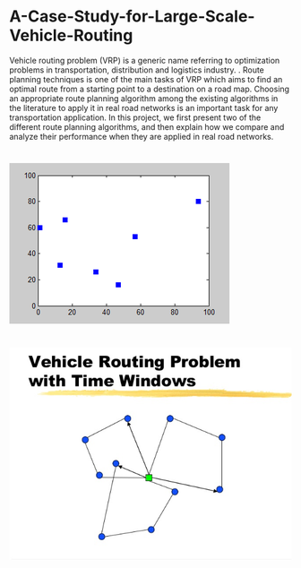 # A-Case-Study-for-Large-Scale-Vehicle-Routing
Vehicle routing problem (VRP) is a generic name referring to optimization problems in transportation, distribution and logistics industry. . Route planning techniques is one of the main tasks of VRP which aims to find an optimal route from a starting point to a destination on a road map. Choosing an appropriate route planning algorithm among the existing algorithms in the literature to apply it in real road networks is an important task for any transportation application. In this project, we first present two of the different route planning algorithms, and then explain how we compare and analyze their performance when they are applied in real road networks.

#
![alt-text](TSP-VRP.gif)

#
![alt-text](vrp.jpg)
